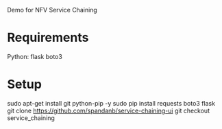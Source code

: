Demo for NFV Service Chaining

Requirements
============
Python:
flask
boto3

Setup
=====
sudo apt-get install git python-pip -y
sudo pip install requests boto3 flask
git clone https://github.com/spandanb/service-chaining-ui
git checkout service_chaining
